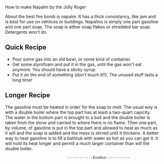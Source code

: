 How to make Napalm                              by the Jolly Roger

About the best fire bomb is napalm. It has a thick consistancy,
like jam and is best for use on vehilces or buildings.
Napalms is simply one part gasoline and one part soap. The soap is
either soap flakes or shredded bar soap. Detergents won't do.

## Quick Recipe

- Pour some gas into an old bowl, or some kind of container.
- Get some styrofoam and put it in the gas, until the gas won't 
eat anymore. You should have a sticky syrup.
- Put it on the end of something (don't touch it!!). The unused 
stuff lasts a long time!

## Longer Recipe

The gasoline must be heated in order for the soap to melt. The
usual way is with a double boiler where the top part has at least a
two-quart capicity. The water in the bottom part is brought to a boil
and the double boiler is taken from the stove and carried to where
there is no flame.
Then one part, by volume, of gasoline is put in the top part and
allowed to heat as much as it will and the soap is added and the mess
is stirred until it thickens. A better way to heat gasoline is to fill
a bathtub with water as hot as you can get it. It will hold its heat
longer and permit a much larger container than will the double boiler.

                                ------------Exodus-----------
